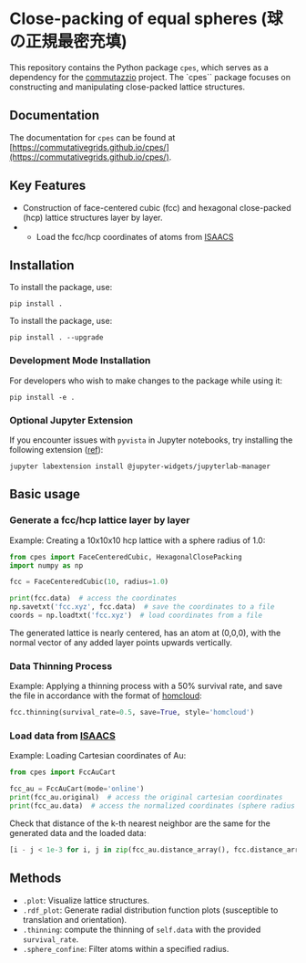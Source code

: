 # Close-packing of equal spheres (球の正規最密充填)

This repository contains the Python package `cpes`, which serves as a dependency for the [commutazzio](https://github.com/CommutativeGrids/commutazzio) project. The `cpes`` package focuses on constructing and manipulating close-packed lattice structures.

## Documentation

The documentation for `cpes` can be found at [https://commutativegrids.github.io/cpes/](https://commutativegrids.github.io/cpes/).


## Key Features

* Construction of face-centered cubic (fcc) and hexagonal close-packed (hcp) lattice structures layer by layer.
* * Load the fcc/hcp coordinates of atoms from [ISAACS](http://isaacs.sourceforge.net/ex.html)


## Installation

To install the package, use:
```
pip install .
```
To install the package, use:
```
pip install . --upgrade
```

### Development Mode Installation

For developers who wish to make changes to the package while using it:
```
pip install -e .
```
### Optional Jupyter Extension

If you encounter issues with `pyvista` in Jupyter notebooks, try installing the following extension ([ref](https://github.com/pyvista/pyvista/issues/332)):
```
jupyter labextension install @jupyter-widgets/jupyterlab-manager
```

## Basic usage

### Generate a fcc/hcp lattice layer by layer

Example: Creating a 10x10x10 hcp lattice with a sphere radius of 1.0:

```python
from cpes import FaceCenteredCubic, HexagonalClosePacking
import numpy as np

fcc = FaceCenteredCubic(10, radius=1.0)

print(fcc.data)  # access the coordinates
np.savetxt('fcc.xyz', fcc.data)  # save the coordinates to a file
coords = np.loadtxt('fcc.xyz')  # load coordinates from a file
```

The generated lattice is nearly centered, has an atom at (0,0,0), with the normal vector of any added layer points upwards vertically.

### Data Thinning Process
Example: Applying a thinning process with a 50% survival rate, and save the file in accordance with the format of [homcloud](https://homcloud.dev/index.en.html):
```python
fcc.thinning(survival_rate=0.5, save=True, style='homcloud')
```


### Load data from [ISAACS](http://isaacs.sourceforge.net/ex.html)

Example: Loading Cartesian coordinates of Au:
```python
from cpes import FccAuCart

fcc_au = FccAuCart(mode='online')
print(fcc_au.original)  # access the original cartesian coordinates
print(fcc_au.data)  # access the normalized coordinates (sphere radius normalized to 1.0)
```
Check that distance of the k-th nearest neighbor are the same for the generated data and the loaded data:

```python
[i - j < 1e-3 for i, j in zip(fcc_au.distance_array(), fcc.distance_array())]
```

## Methods

* `.plot`: Visualize lattice structures.
* `.rdf_plot`: Generate radial distribution function plots (susceptible to translation and orientation).
* `.thinning`: compute the thinning of `self.data` with the provided `survival_rate`.
* `.sphere_confine`: Filter atoms within a specified radius.
